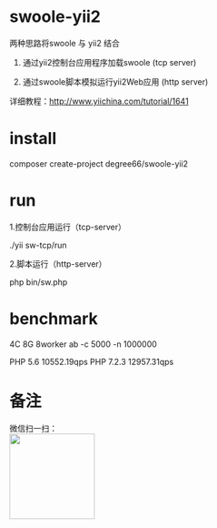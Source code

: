 # swoole-yii2
两种思路将swoole 与 yii2 结合 

1. 通过yii2控制台应用程序加载swoole (tcp server)

2. 通过swoole脚本模拟运行yii2Web应用 (http server)

详细教程：http://www.yiichina.com/tutorial/1641

# install
composer create-project degree66/swoole-yii2

# run
1.控制台应用运行（tcp-server）

./yii sw-tcp/run

2.脚本运行（http-server）

php bin/sw.php

# benchmark
4C 8G 8worker
ab -c 5000 -n 1000000

PHP 5.6
10552.19qps
PHP 7.2.3
12957.31qps

# 备注
微信扫一扫：<br>
<img src="https://raw.githubusercontent.com/degree66/swoole-yii2/master/web/pay.png" width = "150" height = "150" />
